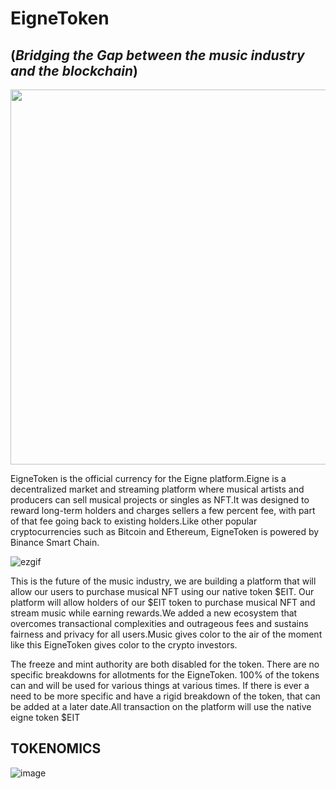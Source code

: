
  # EigneToken
  ## (*Bridging the Gap between the music industry and the blockchain*)
  <img src="https://user-images.githubusercontent.com/92245531/146040454-218ea401-e5ed-413d-b1de-9c0fa85a190d.png" width="600">
  
EigneToken is the official currency for the Eigne platform.Eigne is a decentralized market and streaming platform where musical artists and producers can sell musical projects or singles as NFT.It was designed to reward long-term holders and charges sellers a few percent fee, with part of that fee going back to existing holders.Like other popular cryptocurrencies such as Bitcoin and Ethereum, EigneToken is powered by Binance Smart Chain.

![ezgif](https://user-images.githubusercontent.com/92245531/146042665-2dc060b4-67fe-45b5-9254-6d2a9179967e.gif)

This is the future of the music industry, we are building a platform that will allow our users to purchase musical NFT using our native token $EIT. Our platform will allow holders of our $EIT token to purchase musical NFT and stream music while earning rewards.We added a new ecosystem that overcomes transactional complexities and outrageous fees and sustains fairness and privacy for all users.Music gives color to the air of the moment like this EigneToken gives color to the crypto investors.

The freeze and mint authority are both disabled for the token. There are no specific breakdowns for allotments for the EigneToken. 100% of the tokens can and will be used for various things at various times. If there is ever a need to be more specific and have a rigid breakdown of the token, that can be added at a later date.All transaction on the platform will use the native eigne token $EIT

## TOKENOMICS
![image](https://user-images.githubusercontent.com/92245531/146042325-2c0b4c4d-39d7-426d-8a6a-bdba4b6315b3.png)
